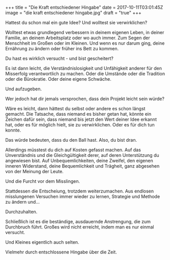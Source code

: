 +++
title = "Die Kraft entschiedener Hingabe"
date = 2017-10-11T03:01:45Z
image = "die kraft entschiedener hingabe.jpg"
draft = "true"
+++

Hattest du schon mal ein gute Idee? Und wolltest sie verwirklichen? 

Wolltest etwas grundlegend verbessern in deinem eigenen Leben, in deiner Familie, an deinem Arbeitsplatz oder wo auch immer. Zum Segen der Menschheit im Großen oder im Kleinen. Und wenn es nur darum ging, deine Ernährung zu ändern oder früher ins Bett zu kommen.

Du hast es wirklich versucht - und bist gescheitert?

Es ist dann leicht, die Verständnislosigkeit und Unfähigkeit anderer für den Misserfolg verantwortlich zu machen. Oder die Umstände oder die Tradition oder die Bürokratie. Oder deine eigene Schwäche.

Und aufzugeben.

Wer jedoch hat dir jemals versprochen, dass dein Projekt leicht sein würde?

Wäre es leicht, dann hättest du selbst oder andere es schon längst gemacht. Die Tatsache, dass niemand es bisher getan hat, könnte ein Zeichen dafür sein, dass niemand bis jetzt den Wert deiner Idee erkannt hat, oder es für möglich hielt, sie zu verwirklichen. Oder es für dich tun konnte.

Das würde bedeuten, dass du den Ball hast. Also, du bist dran.

Allerdings müsstest du dich auf Kosten gefasst machen. Auf das Unverständnis und die Gleichgültigkeit derer, auf deren Unterstützung du angewiesen bist. Auf Unbequemlichkeiten, deine Zweifel, den eigenen inneren Widerstand, deine Bequemlichkeit und Trägheit, ganz abgesehen von der Meinung der Leute.

Und die Furcht vor dem Misslingen.

Stattdessen die Entscheiung, trotzdem weiterzumachen. Aus endlosen misslungenen Versuchen immer wieder zu lernen, Strategie und Methode zu ändern und...

Durchzuhalten.

Schließlich ist es die beständige, ausdauernde Anstrengung, die zum Durchbruch führt. Großes wird nicht erreicht, indem man es nur einmal versucht. 

Und Kleines eigentlich auch selten.

Vielmehr durch entschlossene Hingabe über die Zeit.